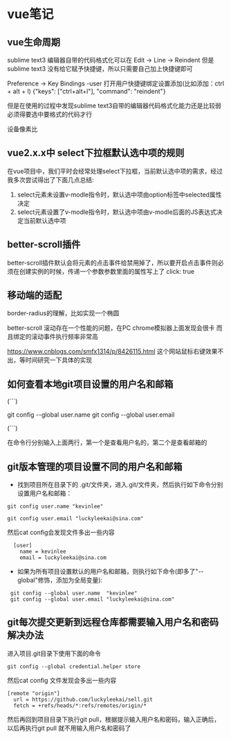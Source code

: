 # vue笔记

## vue生命周期

sublime text3 编辑器自带的代码格式化可以在
Edit -> Line -> Reindent
但是sublime text3 没有给它赋予快捷键，所以只需要自己加上快捷键即可

Preference  ->  Key Bindings -user
打开用户快捷键绑定设置添加(比如添加：ctrl + alt + l)
{"keys": ["ctrl+alt+l"], "command": "reindent"}

但是在使用的过程中发现sublime text3自带的编辑器代码格式化能力还是比较弱
必须得要选中要格式的代码才行

设备像素比

## vue2.x.x中 select下拉框默认选中项的规则

在vue项目中，我们平时会经常处理select下拉框，当前默认选中项的需求，经过我多次尝试得出了下面几点总结:

1. select元素未设置v-modle指令时，默认选中项由option标签中selected属性决定
2. select元素设置了v-modle指令时，默认选中项由v-modle后面的JS表达式决定当前默认选中项

## better-scroll插件

better-scroll插件默认会将元素的点击事件给禁用掉了，所以要开启点击事件则必须在创建实例的时候，传递一个参数参数里面的属性写上了 click: true

## 移动端的适配


border-radius的理解，比如实现一个椭圆

better-scroll 滚动存在一个性能的问题，在PC chrome模拟器上面发现会很卡
而且绑定的滚动事件执行频率非常高

https://www.cnblogs.com/smfx1314/p/8426115.html
这个网站鼠标右键效果不出，等时间研究一下具体的实现

## 如何查看本地git项目设置的用户名和邮箱

(```)

  git config --global user.name
  git config --global user.email

(```)

在命令行分别输入上面两行，第一个是查看用户名的，第二个是查看邮箱的

## git版本管理的项目设置不同的用户名和邮箱

- 找到项目所在目录下的 .git/文件夹，进入.git/文件夹，然后执行如下命令分别设置用户名和邮箱：

`git config user.name "kevinlee"`

`git config user.email "luckyleekai@sina.com"`

然后cat config会发现文件多出一些内容

```linux
  [user]
    name = kevinlee
    email = luckyleekai@sina.com
```

- 如果为所有项目设置默认的用户名和邮箱，则执行如下命令(即多了"--global"修饰，添加为全局变量):

```linux
 git config --global user.name  "kevinlee"
 git config --global user.email "luckyleekai@sina.com"
```

## git每次提交更新到远程仓库都需要输入用户名和密码解决办法

进入项目.git目录下使用下面的命令

`git config --global credential.helper store`

然后cat config 文件发现会多出一些内容

```git
[remote "origin"]
  url = https://github.com/luckyleekai/sell.git
  fetch = +refs/heads/*:refs/remotes/origin/*
```

然后再回到项目目录下执行git pull，根据提示输入用户名和密码，输入正确后，以后再执行git pull 就不用输入用户名和密码了